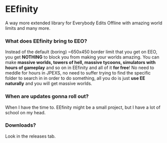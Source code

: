 # EEfinity
A way more extended library for Everybody Edits Offline with amazing world limits and many more.

### What does EEfinity bring to EEO?
Instead of the default (boring) ~650x450 border limit that you get on EEO, you get **NOTHING** to block you from making your worlds amazing. 
You can make **massive worlds, towers of hell, massive tycoons, simulators with hours of gameplay** and so on in EEfinity and all of it **for free**! No need to meddle for hours in JPEXS, no need to suffer trying to find the specific folder to search in in order to do something, all you do is just **use EE naturally** and you will get massive worlds.

### When are updates gonna roll out?
When I have the time to. EEfinity might be a small project, but I have a lot of school on my head.

### Downloads?
Look in the releases tab.
